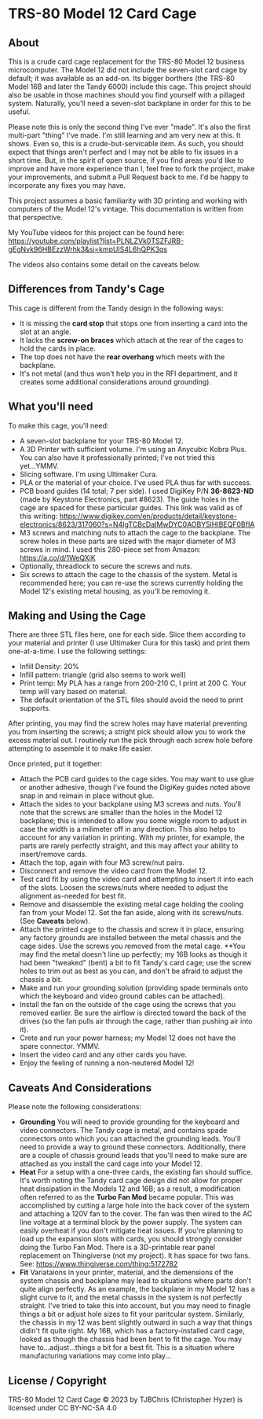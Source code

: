 # TRS-80 Model 12 Card Cage

## About
This is a crude card cage replacement for the TRS-80 Model 12 business microcomputer.  The Model 12 did not include the seven-slot card cage by default; it was available as an add-on.  Its bigger borthers (the TRS-80 Model 16B and later the Tandy 6000) include this cage.  This project should also be usable in those machines should you find yourself with a pillaged system.  Naturally, you'll need a seven-slot backplane in order for this to be useful.

Please note this is only the second thing I've ever "made".  It's also the first multi-part "thing" I've made.  I'm still learning and am very new at this.  It shows.  Even so, this is a crude-but-servicable item.  As such, you should expect that things aren't perfect and I may not be able to fix issues in a short time.  But, in the spirit of open source, if you find areas you'd like to improve and have more experience than I, feel free to fork the project, make your improvements, and submit a Pull Request back to me.  I'd be happy to incorporate any fixes you may have.

This project assumes a basic familiarity with 3D printing and working with computers of the Model 12's vintage. This documentation is written from that perspective.

My YouTube videos for this project can be found here: https://youtube.com/playlist?list=PLNLZVk0TSZFJRB-gEgNvk96HBEzzWrhk3&si=kmpUlS4L6hQPK3qs

The videos also contains some detail on the caveats below.

## Differences from Tandy's Cage

This cage is different from the Tandy design in the following ways:

* It is missing the **card stop** that stops one from inserting a card into the slot at an angle.
* It lacks the **screw-on braces** which attach at the rear of the cages to hold the cards in place.
* The top does not have the **rear overhang** which meets with the backplane.
* It's not metal (and thus won't help you in the RFI department, and it creates some additional considerations around grounding).

## What you'll need

To make this cage, you'll need:

* A seven-slot backplane for your TRS-80 Model 12.
* A 3D Printer with sufficient volume.  I'm using an Anycubic Kobra Plus.  You can also have it professionally printed; I've not tried this yet...YMMV.
* Slicing software.  I'm using Ultimaker Cura.  
* PLA or the material of your choice.  I've used PLA thus far with success.
* PCB board guides (14 total; 7 per side).  I used DigiKey P/N **36-8623-ND** (made by Keystone Electronics, part #8623).  The guide holes in the cage are spaced for these particular guides.  This link was valid as of this writing: https://www.digikey.com/en/products/detail/keystone-electronics/8623/317060?s=N4IgTCBcDaIMwDYC0AOBY5IHIBEQF0BfIA
* M3 screws and matching nuts to attach the cage to the backplane.  The screw holes in these parts are sized with the major diameter of M3 screws in mind.  I used this 280-piece set from Amazon: https://a.co/d/1WeQXiK
* Optionally, threadlock to secure the screws and nuts.
* Six screws to attach the cage to the chassis of the system.  Metal is recommended here; you can re-use the screws currently holding the Model 12's existing metal housing, as you'll be removing it.

## Making and Using the Cage

There are three STL files here, one for each side. Slice them according to your material and printer (I use Ultimaker Cura for this task) and print them one-at-a-time.  I use the following settings:

* Infill Density: 20%
* Infill pattern: triangle (grid also seems to work well)
* Print temp: My PLA has a range from 200-210 C, I print at 200 C.  Your temp will vary based on material.
* The default orientation of the STL files should avoid the need to print supports.

After printing, you may find the screw holes may have material preventing you from inserting the screws; a stright pick should allow you to work the excess material out.  I routinely run the pick through each screw hole before attempting to assemble it to make life easier.

Once printed, put it together:

* Attach the PCB card guides to the cage sides.  You may want to use glue or another adhesive, though I've found the DigiKey guides noted above snap in and reimain in place without glue.
* Attach the sides to your backplane using M3 screws and nuts.  You'll note that the screws are smaller than the holes in the Model 12 backplane; this is intended to allow you some wiggle room to adjust in case the width is a milimeter off in any direction.  This also helps to account for any variation in printing.  With my printer, for example, the parts are rarely perfectly straight, and this may affect your ability to insert/remove cards.
* Attach the top, again with four M3 screw/nut pairs.
* Disconnect and remove the video card from the Model 12.
* Test card fit by using the video card and attempting to insert it into each of the slots.  Loosen the screws/nuts where needed to adjust the alignment as-needed for best fit.
* Remove and disassemble the existing metal cage holding the cooling fan from your Model 12.  Set the fan aside, along with its screws/nuts.  (See **Caveats** below). 
* Attach the printed cage to the chassis and screw it in place, ensuring any factory grounds are installed between the metal chassis and the cage sides.  Use the screws you removed from the metal cage.  **You may find the metal doesn't line up perfectly; my 16B looks as though it had been "tweaked" (bent) a bit to fit Tandy's card cage; use the screw holes to trim out as best as you can, and don't be afraid to adjust the chassis a bit.
* Make and run your grounding solution (providing spade terminals onto which the keyboard and video ground cables can be attached).
* Install the fan on the outside of the cage using the screws that you removed earlier.  Be sure the airflow is directed toward the back of the drives (so the fan pulls air through the cage, rather than pushing air into it).
* Crete and run your power harness; my Model 12 does not have the spare connector.  YMMV.
* Insert the video card and any other cards you have.
* Enjoy the feeling of running a non-neutered Model 12!

## Caveats And Considerations

Please note the following considerations:

* **Grounding** You will need to provide grounding for the keyboard and video connectors.  The Tandy cage is metal, and contains spade connectors onto which you can attached the grounding leads.  You'll need to provide a way to ground these connectors.  Additionally, there are a couple of chassis ground leads that you'll need to make sure are attached as you install the card cage into your Model 12.
* **Heat** For a setup with a one-three cards, the existing fan should suffice.  It's worth noting the Tandy card cage design did not allow for proper heat dissipation in the Models 12 and 16B; as a result, a modification often referred to as the **Turbo Fan Mod** became popular.  This was accomplished by cutting a large hole into the back cover of the system and attaching a 120V fan to the cover.  The fan was then wired to the AC line voltage at a terminal block by the power supply.  The system can easily overheat if you don't mitigate heat issues.  If you're planning to load up the expansion slots with cards, you should strongly consider doing the Turbo Fan Mod.  There is a 3D-printable rear panel replacement on Thingiverse (not my project).  It has space for two fans.  See: https://www.thingiverse.com/thing:5172782
* **Fit** Variataions in your printer, material, and the demensions of the system chassis and backplane may lead to situations where parts don't quite align perfectly.  As an example, the backplane in my Model 12 has a slight curve to it, and the metal chassis in the system is not perfectly straight.  I've tried to take this into account, but you may need to finagle things a bit or adjust hole sizes to fit your paritcular system.  Similarly, the chassis in my 12 was bent slightly outward in such a way that things didin't fit quite right.  My 16B, which has a factory-installed card cage, looked as though the chassis had been bent to fit the cage.  You may have to...adjust...things a bit for a best fit.  This is a situation where manufacturing variations may come into play...

## License / Copyright

 TRS-80 Model 12 Card Cage © 2023 by TJBChris (Christopher Hyzer) is licensed under CC BY-NC-SA 4.0 
